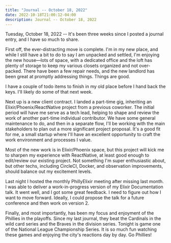 ```yaml
---
title: "Journal -- October 18, 2022"
date: 2022-10-18T21:00:12-04:00
description: Journal -- October 18, 2022
---
```


Tuesday, October 18, 2022 -- It's been three weeks since I posted a journal entry, and I have so much to share.

First off, the ever-distracting move is complete. I'm in my new place, and while I still have a bit to do to say I am unpacked and settled, I'm enjoying the new house—lots of space, with a dedicated office and the loft has plenty of storage to keep my various closets organized and not over-packed. There have been a few repair needs, and the new landlord has been great at promptly addressing things. Things are good.

I have a couple of todo items to finish in my old place before I hand back the keys. I'll likely do some of that next week.

Next up is a new client contract. I landed a part-time gig, inheriting an Elixir/Phoenix/ReactNative project from a previous coworker. The initial period will have me serve as a tech lead, helping to shape and review the work of another part-time individual contributor. We have some general maintenance to do, and then in a separate flow, I'll be working with the main stakeholders to plan out a more significant project proposal. It's a good fit for me, a small startup where I'll have an excellent opportunity to craft the work environment and processes I value.

Most of the new work is in Elixir/Phoenix space, but this project will kick me to sharpen my experience with ReactNative, at least good enough to edit/review our existing project. Not something I'm super enthusiastic about, but other techs, including CircleCI, Docker, and observation improvements, should balance out my excitement levels.

Last night I hosted the monthly PhillyElixir meeting after missing last month. I was able to deliver a work-in-progress version of my Elixir Documentation talk. It went well, and I got some great feedback. I need to figure out how I want to move forward. Ideally, I could propose the talk for a future conference and then work on version 2.

Finally, and most importantly, has been my focus and enjoyment of the Phillies in the playoffs. Since my last journal, they beat the Cardinals in the wild card series and the Braves in the division series. Tonight is game one of the National League Championship Series. It is so much fun watching these games and enjoying the city's reactions day by day. Go Phillies!
